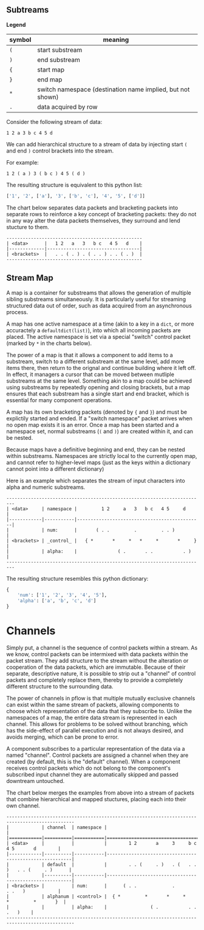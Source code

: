 
Subtreams
---------

**Legend**

symbol | meaning
-------|------------------
  `(`  | start substream
  `)`  | end substream
  `{`  | start map
  `}`  | end map
  `*`  | switch namespace (destination name implied, but not shown)
  `.`  | data acquired by row

Consider the following stream of data:

```
1 2 a 3 b c 4 5 d
```

We can add hierarchical structure to a stream of data by injecting
start `(` and end `)` control brackets into the stream.

For example:

```
1 2 ( a ) 3 ( b c ) 4 5 ( d )
```

The resulting structure is equivalent to this python list:

```python
['1', '2', ['a'], '3', ['b', 'c'], '4', '5', ['d']]
```

The chart below separates data packets and bracketing packets into
separate rows to reinforce a key concept of bracketing packets: they do not in any
way alter the data packets themselves, they surround and lend stucture to them.

```
--------------------------------------------------
| <data>      |   1 2   a   3   b c   4 5   d    |
|-------------|----------------------------------|
| <brackets>  |   . . ( . ) . ( . . ) . . ( . )  |
--------------------------------------------------
```


Stream Map
----------

A map is a container for substreams that allows the generation of multiple
sibling substreams simultaneously.  It is particularly useful for streaming
structured data out of order, such as data acquired from an asynchronous process.

A map has one active namespace at a time (akin to a key in a `dict`, or more
accuractely a `defaultdict(list)`), into which all incoming packets
are placed.  The active namespace is set via a special "switch" control packet
(marked by `*` in the charts below).  

The power of a map is that it allows a
component to add items to a substream, switch to a different substream at the same
level, add more items there, then return to the orignal and continue building
where it left off. In effect, it managers a cursor that can be moved between
mutliple substreams at the same level. Something akin to a map could be achieved
using substreams by repeatedly opening and closing brackets, but a map ensures
that each substream has a single start and end bracket, which is essential for
many component operations.

A map has its
own bracketing packets (denoted by `{` and `}`) and must be explictily started
and ended. If a "switch namespace" packet arrives when no open map
exists it is an error. Once a map has been started and a namespace set, normal
substreams (`(` and `)`) are created within it, and can be nested.

Because maps have a definitive beginning and end, they can be nested within
substreams.  Namespaces are strictly local to the currently open map, and cannot
refer to higher-level maps (just as the keys within a dictionary cannot point
into a different dictionary)

Here is an example which separates the stream of input characters into alpha and
numeric substreams. 

```
-------------------------------------------------------------------------
| <data>     | namespace |         1 2     a   3   b c   4 5     d      |
|------------|-----------|----------------------------------------------|
|            | num:      |       ( . .         .         . . )          |
| <brackets> | _control_ |   { *       *     *   *     *       *     }  |
|            | alpha:    |               ( .       . .           . )    |
-------------------------------------------------------------------------
```

The resulting structure resembles this python dictionary:

```python
{
    'num': ['1', '2', '3', '4', '5'],
    'alpha': ['a', 'b', 'c', 'd']
}
```

Channels
========

Simply put, a channel is the sequence of control packets within a stream.
As we know, control packets can be intermixed with data packets within the packet stream.
They add structure to the stream without the alteration or cooperation of the data
packets, which are immutable.  Because of their separate, descriptive nature, it 
is possible to strip out a "channel" of control packets and completely replace
them, thereby to provide a completely different structure to the surrounding data.  

The power of channels in pflow is that multiple mutually exclusive channels can
exist within the same stream of packets, allowing components to choose which representation
of the data that they subscribe to.  Unlike the namespaces of a map, the entire
data stream is represented in each channel.  This allows for problems
to be solved without branching, which has the side-effect of parallel execution
and is not always desired, and avoids merging, which can be prone to error.

A component subscribes to a particular representation of the data via a named
"channel".  Control packets are assigned a channel when they are created (by 
default, this is the "default" channel).  When a component receives
control packets which do not belong to the component's subscribed input channel
they are automatically skipped and passed downtream untouched.

The chart below merges the examples from above into a stream of packets that
combine hierarchical and mapped stuctures, placing each into their own channel.

```
-----------------------------------------------------------------------------------------------
|            | channel  | namespace |                                                         |
|============|==========|===========|=========================================================|
| <data>     |          |           |        1 2       a     3     b c     4 5       d        |
|------------|----------|-----------|---------------------------------------------------------|
|            | default  |           |        . . (     . )   . (   . . )   . . (     . )      |
|            |----------|-----------|---------------------------------------------------------|
| <brackets> |          | num:      |      ( . .             .             . .   )            |
|            | alphanum | <control> |  { *         *       *     *       *         *       }  |
|            |          | alpha:    |                ( .           . .               .   )    |
-----------------------------------------------------------------------------------------------
```

